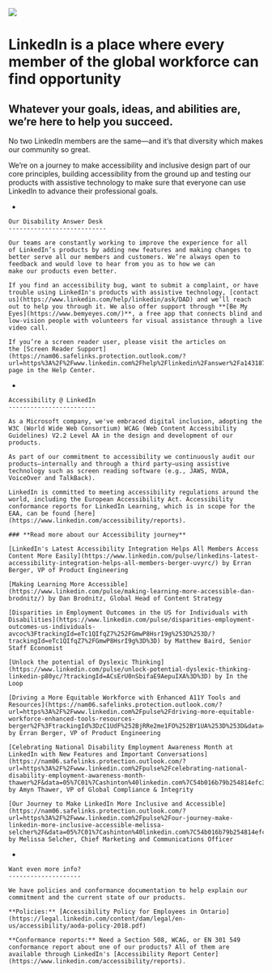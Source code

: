 ![](https://media.licdn.com/dms/image/v2/C4D08AQHk_6rU0Q14Fw/croft-frontend-shrinkToFit1024/croft-frontend-shrinkToFit1024/0/1603481593730?e=2147483647&v=beta&t=CqB5YIb88fFIkO6RCQHsI-gULK_fi-0EOjrQL4I2la8) 

LinkedIn is a place where every member of the global workforce can find opportunity
===================================================================================

Whatever your goals, ideas, and abilities are, we’re here to help you succeed.
------------------------------------------------------------------------------

No two LinkedIn members are the same—and it’s that diversity which makes our community so great.

We’re on a journey to make accessibility and inclusive design part of our core principles, building accessibility from the ground up and testing our products with assistive technology to make sure that everyone can use LinkedIn to advance their professional goals.

*    
    
    Our Disability Answer Desk 
    ---------------------------
    
    Our teams are constantly working to improve the experience for all of LinkedIn’s products by adding new features and making changes to better serve all our members and customers. We’re always open to feedback and would love to hear from you as to how we can make our products even better.  
    
    If you find an accessibility bug, want to submit a complaint, or have trouble using LinkedIn's products with assistive technology, [contact us](https://www.linkedin.com/help/linkedin/ask/DAD) and we’ll reach out to help you through it. We also offer support through **[Be My Eyes](https://www.bemyeyes.com/)**, a free app that connects blind and low-vision people with volunteers for visual assistance through a live video call.
    
    If you’re a screen reader user, please visit the articles on the [Screen Reader Support](https://nam06.safelinks.protection.outlook.com/?url=https%3A%2F%2Fwww.linkedin.com%2Fhelp%2Flinkedin%2Fanswer%2Fa1431878&data=05%7C01%7Cdgabai%40linkedin.com%7C829da215df0f40a54b4c08db2fb4ff2c%7C72f988bf86f141af91ab2d7cd011db47%7C0%7C0%7C638156226655790479%7CUnknown%7CTWFpbGZsb3d8eyJWIjoiMC4wLjAwMDAiLCJQIjoiV2luMzIiLCJBTiI6Ik1haWwiLCJXVCI6Mn0%3D%7C3000%7C%7C%7C&sdata=KGBCAXLX9vlioIp4MxGrCV%2Fi1EctWyyggiQFsWtsdQc%3D&reserved=0) page in the Help Center.
    
*    
    
    Accessibility @ LinkedIn
    ------------------------
    
    As a Microsoft company, we've embraced digital inclusion, adopting the W3C (World Wide Web Consortium) WCAG (Web Content Accessibility Guidelines) V2.2 Level AA in the design and development of our products.  
    
    As part of our commitment to accessibility we continuously audit our products—internally and through a third party—using assistive technology such as screen reading software (e.g., JAWS, NVDA, VoiceOver and TalkBack).
    
    LinkedIn is committed to meeting accessibility regulations around the world, including the European Accessibility Act. Accessibility conformance reports for LinkedIn Learning, which is in scope for the EAA, can be found [here](https://www.linkedin.com/accessibility/reports).
    
    ### **Read more about our Accessibility journey**
    
    [LinkedIn's Latest Accessibility Integration Helps All Members Access Content More Easily](https://www.linkedin.com/pulse/linkedins-latest-accessibility-integration-helps-all-members-berger-uvyrc/) by Erran Berger, VP of Product Engineering 
    
    [Making Learning More Accessible](https://www.linkedin.com/pulse/making-learning-more-accessible-dan-brodnitz/) by Dan Brodnitz, Global Head of Content Strategy
    
    [Disparities in Employment Outcomes in the US for Individuals with Disabilities](https://www.linkedin.com/pulse/disparities-employment-outcomes-us-individuals-avcoc%3FtrackingId=eTc1QIfqZ7%252FGmwP8HsrI9g%253D%253D/?trackingId=eTc1QIfqZ7%2FGmwP8HsrI9g%3D%3D) by Matthew Baird, Senior Staff Economist
    
    [Unlock the potential of Dyslexic Thinking](https://www.linkedin.com/pulse/unlock-potential-dyslexic-thinking-linkedin-p80yc/?trackingId=ACsErU0nSbifaE9AepuIXA%3D%3D) by In the Loop
    
    [Driving a More Equitable Workforce with Enhanced A11Y Tools and Resources](https://nam06.safelinks.protection.outlook.com/?url=https%3A%2F%2Fwww.linkedin.com%2Fpulse%2Fdriving-more-equitable-workforce-enhanced-tools-resources-berger%2F%3FtrackingId%3DzC1UdF%252BjRRe2me1FO%252BY1UA%253D%253D&data=05%7C01%7Cashinton%40linkedin.com%7C54b016b79b254814efc308db0fd5c9e3%7C72f988bf86f141af91ab2d7cd011db47%7C0%7C0%7C638121183112175237%7CUnknown%7CTWFpbGZsb3d8eyJWIjoiMC4wLjAwMDAiLCJQIjoiV2luMzIiLCJBTiI6Ik1haWwiLCJXVCI6Mn0%3D%7C3000%7C%7C%7C&sdata=TH%2BglO%2BDz1Sqdw8h45TldlBGFzKrXDicBlnr%2F6DOtYY%3D&reserved=0) by Erran Berger, VP of Product Engineering 
    
    [Celebrating National Disability Employment Awareness Month at LinkedIn with New Features and Important Conversations](https://nam06.safelinks.protection.outlook.com/?url=https%3A%2F%2Fwww.linkedin.com%2Fpulse%2Fcelebrating-national-disability-employment-awareness-month-thawer%2F&data=05%7C01%7Cashinton%40linkedin.com%7C54b016b79b254814efc308db0fd5c9e3%7C72f988bf86f141af91ab2d7cd011db47%7C0%7C0%7C638121183112175237%7CUnknown%7CTWFpbGZsb3d8eyJWIjoiMC4wLjAwMDAiLCJQIjoiV2luMzIiLCJBTiI6Ik1haWwiLCJXVCI6Mn0%3D%7C3000%7C%7C%7C&sdata=0Lg6HMGAd1cOIyfibXzRiAmxVIJkN9xTNrwCCmcbtCw%3D&reserved=0) by Amyn Thawer, VP of Global Compliance & Integrity 
    
    [Our Journey to Make LinkedIn More Inclusive and Accessible](https://nam06.safelinks.protection.outlook.com/?url=https%3A%2F%2Fwww.linkedin.com%2Fpulse%2Four-journey-make-linkedin-more-inclusive-accessible-melissa-selcher%2F&data=05%7C01%7Cashinton%40linkedin.com%7C54b016b79b254814efc308db0fd5c9e3%7C72f988bf86f141af91ab2d7cd011db47%7C0%7C0%7C638121183112175237%7CUnknown%7CTWFpbGZsb3d8eyJWIjoiMC4wLjAwMDAiLCJQIjoiV2luMzIiLCJBTiI6Ik1haWwiLCJXVCI6Mn0%3D%7C3000%7C%7C%7C&sdata=Zfi3pyqSRP8rufkRt9YdhXSte6khOW92jN4vqaUu1Oo%3D&reserved=0) by Melissa Selcher, Chief Marketing and Communications Officer  
    
*    
    
    Want even more info?
    --------------------
    
    We have policies and conformance documentation to help explain our commitment and the current state of our products.
    
    **Policies:** [Accessibility Policy for Employees in Ontario](https://legal.linkedin.com/content/dam/legal/en-us/accessibility/aoda-policy-2018.pdf)
    
    **Conformance reports:** Need a Section 508, WCAG, or EN 301 549 conformance report about one of our products? All of them are available through LinkedIn's [Accessibility Report Center](https://www.linkedin.com/accessibility/reports).